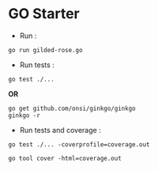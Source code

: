 # GO Starter

- Run :

```shell
go run gilded-rose.go
```

- Run tests :

```shell
go test ./...
```
**OR**
```shell
go get github.com/onsi/ginkgo/ginkgo
ginkgo -r
```

- Run tests and coverage :

```shell
go test ./... -coverprofile=coverage.out

go tool cover -html=coverage.out
```
